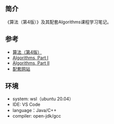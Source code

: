 ﻿## 简介

《算法（第4版）》及其配套Algorithms课程学习笔记。

## 参考

* [算法（第4版）](https://book.douban.com/subject/19952400/)
* [Algorithms, Part I](https://www.coursera.org/learn/algorithms-part1) 
* [Algorithms, Part II](https://www.coursera.org/learn/algorithms-part2)
* [配套网站](https://algs4.cs.princeton.edu/home/)

## 环境

- system: wsl（ubuntu 20.04）
- IDE: VS Code
- language：Java/C++
- compiler: open-jdk/gcc